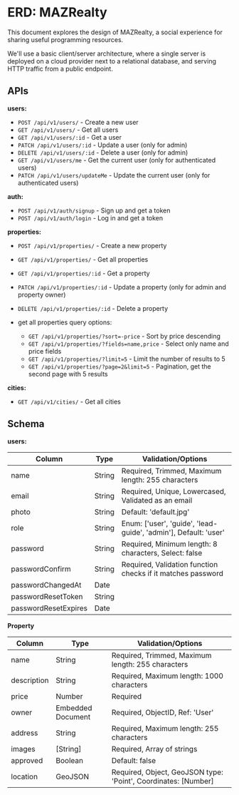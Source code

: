# ERD: MAZRealty

This document explores the design of MAZRealty, a social experience for sharing useful programming resources.

We'll use a basic client/server architecture, where a single server is deployed on a cloud provider next to a relational database, and serving HTTP traffic from a public endpoint.

## APIs

**users:**

- `POST /api/v1/users/` - Create a new user
- `GET /api/v1/users/` - Get all users
- `GET /api/v1/users/:id` - Get a user
- `PATCH /api/v1/users/:id` - Update a user (only for admin)
- `DELETE /api/v1/users/:id` - Delete a user (only for admin)
- `GET /api/v1/users/me` - Get the current user (only for authenticated users)
- `PATCH /api/v1/users/updateMe` - Update the current user (only for authenticated users)

**auth:**

- `POST /api/v1/auth/signup` - Sign up and get a token
- `POST /api/v1/auth/login` - Log in and get a token

**properties:**

- `POST /api/v1/properties/` - Create a new property
- `GET /api/v1/properties/` - Get all properties
- `GET /api/v1/properties/:id` - Get a property
- `PATCH /api/v1/properties/:id` - Update a property (only for admin and property owner)
- `DELETE /api/v1/properties/:id` - Delete a property

- get all properties query options:
  - `GET /api/v1/properties/?sort=-price` - Sort by price descending
  - `GET /api/v1/properties/?fields=name,price` - Select only name and price fields
  - `GET /api/v1/properties/?limit=5` - Limit the number of results to 5
  - `GET /api/v1/properties/?page=2&limit=5` - Pagination, get the second page with 5 results

**cities:**

- `GET /api/v1/cities/` - Get all cities

## Schema

**users:**

| Column               | Type   | Validation/Options                                              |
| -------------------- | ------ | --------------------------------------------------------------- |
| name                 | String | Required, Trimmed, Maximum length: 255 characters               |
| email                | String | Required, Unique, Lowercased, Validated as an email             |
| photo                | String | Default: 'default.jpg'                                          |
| role                 | String | Enum: ['user', 'guide', 'lead-guide', 'admin'], Default: 'user' |
| password             | String | Required, Minimum length: 8 characters, Select: false           |
| passwordConfirm      | String | Required, Validation function checks if it matches password     |
| passwordChangedAt    | Date   |                                                                 |
| passwordResetToken   | String |                                                                 |
| passwordResetExpires | Date   |                                                                 |

**Property**

| Column               | Type   | Validation/Options                                              |
| -------------------- | ------ | --------------------------------------------------------------- |
| name                 | String | Required, Trimmed, Maximum length: 255 characters               |
| description          | String | Required, Maximum length: 1000 characters                       |
| price                | Number | Required                                                        |
| owner                | Embedded Document | Required, ObjectID, Ref: 'User'                      |  
| address              | String | Required, Maximum length: 255 characters                        |
| images               | [String] | Required, Array of strings                                    |
| approved             | Boolean | Default: false                                                 |
| location             | GeoJSON | Required, Object, GeoJSON type: 'Point', Coordinates: [Number] |
